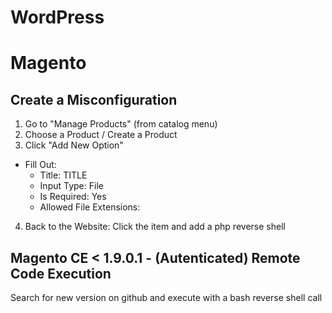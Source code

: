 # WordPress

# Magento 
## Create a Misconfiguration 
1. Go to "Manage Products" (from catalog menu)
2. Choose a Product / Create a Product
3. Click "Add New Option"
- Fill Out:
  - Title: TITLE
  - Input Type: File
  - Is Required: Yes
  - Allowed File Extensions: 
4. Back to the Website: Click the item and add a php reverse shell
## Magento CE < 1.9.0.1 - (Autenticated)  Remote Code Execution
Search for new version on github and execute with a bash reverse shell call
